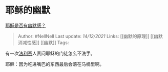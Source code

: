 # 耶稣的幽默
[耶稣是否有幽默感？](https://www.zhihu.com/question/29425311/answer/2268066785)

> Author: #NellNell 
Last update: *14/12/2021* 
Links: [[幽默的原理]] [[幽默消减性感]] [[幽默]]
Tags:  

有一次[法利赛](https://www.zhihu.com/search?q=%E6%B3%95%E5%88%A9%E8%B5%9B&search_source=Entity&hybrid_search_source=Entity&hybrid_search_extra=%7B%22sourceType%22%3A%22answer%22%2C%22sourceId%22%3A2268066785%7D)人责问耶稣的门徒怎么不洗手。

耶稣：因为吃进嘴巴的东西最后会落在马桶里啊。
